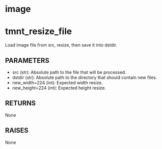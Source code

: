 # image

# tmnt_resize_file


Load image file from src, resize, then save it into dstdir.

PARAMETERS
----------
- src (str): Absolute path to the file that will be processed.
- dstdir (str): Absolute path to the directory that should contain new files.
- new_width=224 (int): Expected width resize.
- new_height=224 (int): Expected height resize.

RETURNS
-------
None

RAISES
------
None


